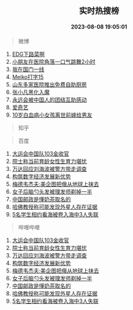 <div align="center"><h2>实时热搜榜</h2><h4>2023-08-08 19:05:01</h4></div>

> 微博  

1. [EDG下路菜啊](https://s.weibo.com/weibo?q=EDG%E4%B8%8B%E8%B7%AF%E8%8F%9C%E5%95%8A&t=31&band_rank=1&Refer=top)<br />
2. [小朋友在医院角落一口气跳舞2小时](https://s.weibo.com/weibo?q=%23%E5%B0%8F%E6%9C%8B%E5%8F%8B%E5%9C%A8%E5%8C%BB%E9%99%A2%E8%A7%92%E8%90%BD%E4%B8%80%E5%8F%A3%E6%B0%94%E8%B7%B3%E8%88%9E2%E5%B0%8F%E6%97%B6%23&t=31&band_rank=2&Refer=top)<br />
3. [我在国门一线](https://s.weibo.com/weibo?q=%23%E6%88%91%E5%9C%A8%E5%9B%BD%E9%97%A8%E4%B8%80%E7%BA%BF%23&t=31&band_rank=3&Refer=top)<br />
4. [Meiko打字15](https://s.weibo.com/weibo?q=Meiko%E6%89%93%E5%AD%9715&t=31&band_rank=4&Refer=top)<br />
5. [山东多家医院推出免费自助厨房](https://s.weibo.com/weibo?q=%23%E5%B1%B1%E4%B8%9C%E5%A4%9A%E5%AE%B6%E5%8C%BB%E9%99%A2%E6%8E%A8%E5%87%BA%E5%85%8D%E8%B4%B9%E8%87%AA%E5%8A%A9%E5%8E%A8%E6%88%BF%23&t=31&band_rank=5&Refer=top)<br />
6. [张小凡黑化入魔](https://s.weibo.com/weibo?q=%23%E5%BC%A0%E5%B0%8F%E5%87%A1%E9%BB%91%E5%8C%96%E5%85%A5%E9%AD%94%23&t=31&band_rank=6&Refer=top)<br />
7. [永远会被中国人的团结互助感动](https://s.weibo.com/weibo?q=%23%E6%B0%B8%E8%BF%9C%E4%BC%9A%E8%A2%AB%E4%B8%AD%E5%9B%BD%E4%BA%BA%E7%9A%84%E5%9B%A2%E7%BB%93%E4%BA%92%E5%8A%A9%E6%84%9F%E5%8A%A8%23&t=31&band_rank=7&Refer=top)<br />
8. [爱奇艺](https://s.weibo.com/weibo?q=%E7%88%B1%E5%A5%87%E8%89%BA&t=31&band_rank=8&Refer=top)<br />
9. [10岁白血病小女孩离世前嫁给男友](https://s.weibo.com/weibo?q=%2310%E5%B2%81%E7%99%BD%E8%A1%80%E7%97%85%E5%B0%8F%E5%A5%B3%E5%AD%A9%E7%A6%BB%E4%B8%96%E5%89%8D%E5%AB%81%E7%BB%99%E7%94%B7%E5%8F%8B%23&t=31&band_rank=9&Refer=top)<br />

> 知乎  


> 百度  

1. [大运会中国队103金收官](https://www.baidu.com/s?wd=%E5%A4%A7%E8%BF%90%E4%BC%9A%E4%B8%AD%E5%9B%BD%E9%98%9F103%E9%87%91%E6%94%B6%E5%AE%98&sa=fyb_news&rsv_dl=fyb_news)<br />
2. [院士称当前育龄女性生育力堪忧](https://www.baidu.com/s?wd=%E9%99%A2%E5%A3%AB%E7%A7%B0%E5%BD%93%E5%89%8D%E8%82%B2%E9%BE%84%E5%A5%B3%E6%80%A7%E7%94%9F%E8%82%B2%E5%8A%9B%E5%A0%AA%E5%BF%A7&sa=fyb_news&rsv_dl=fyb_news)<br />
3. [万达回应刘海波被警方带走调查](https://www.baidu.com/s?wd=%E4%B8%87%E8%BE%BE%E5%9B%9E%E5%BA%94%E5%88%98%E6%B5%B7%E6%B3%A2%E8%A2%AB%E8%AD%A6%E6%96%B9%E5%B8%A6%E8%B5%B0%E8%B0%83%E6%9F%A5&sa=fyb_news&rsv_dl=fyb_news)<br />
4. [构筑数字经济发展新优势](https://www.baidu.com/s?wd=%E6%9E%84%E7%AD%91%E6%95%B0%E5%AD%97%E7%BB%8F%E6%B5%8E%E5%8F%91%E5%B1%95%E6%96%B0%E4%BC%98%E5%8A%BF&sa=fyb_news&rsv_dl=fyb_news)<br />
5. [梅德韦杰夫:美企图把俄从地球上抹去](https://www.baidu.com/s?wd=%E6%A2%85%E5%BE%B7%E9%9F%A6%E6%9D%B0%E5%A4%AB%3A%E7%BE%8E%E4%BC%81%E5%9B%BE%E6%8A%8A%E4%BF%84%E4%BB%8E%E5%9C%B0%E7%90%83%E4%B8%8A%E6%8A%B9%E5%8E%BB&sa=fyb_news&rsv_dl=fyb_news)<br />
6. [女子后脑勺头发被理发师剃掉一半](https://www.baidu.com/s?wd=%E5%A5%B3%E5%AD%90%E5%90%8E%E8%84%91%E5%8B%BA%E5%A4%B4%E5%8F%91%E8%A2%AB%E7%90%86%E5%8F%91%E5%B8%88%E5%89%83%E6%8E%89%E4%B8%80%E5%8D%8A&sa=fyb_news&rsv_dl=fyb_news)<br />
7. [中国邮政是懂奶茶取名的](https://www.baidu.com/s?wd=%E4%B8%AD%E5%9B%BD%E9%82%AE%E6%94%BF%E6%98%AF%E6%87%82%E5%A5%B6%E8%8C%B6%E5%8F%96%E5%90%8D%E7%9A%84&sa=fyb_news&rsv_dl=fyb_news)<br />
8. [哈佛教授称可能发现外星人存在证据](https://www.baidu.com/s?wd=%E5%93%88%E4%BD%9B%E6%95%99%E6%8E%88%E7%A7%B0%E5%8F%AF%E8%83%BD%E5%8F%91%E7%8E%B0%E5%A4%96%E6%98%9F%E4%BA%BA%E5%AD%98%E5%9C%A8%E8%AF%81%E6%8D%AE&sa=fyb_news&rsv_dl=fyb_news)<br />
9. [5名学生相约看海被卷入海中3人失联](https://www.baidu.com/s?wd=5%E5%90%8D%E5%AD%A6%E7%94%9F%E7%9B%B8%E7%BA%A6%E7%9C%8B%E6%B5%B7%E8%A2%AB%E5%8D%B7%E5%85%A5%E6%B5%B7%E4%B8%AD3%E4%BA%BA%E5%A4%B1%E8%81%94&sa=fyb_news&rsv_dl=fyb_news)<br />

> 哔哩哔哩  

1. [大运会中国队103金收官](https://www.baidu.com/s?wd=%E5%A4%A7%E8%BF%90%E4%BC%9A%E4%B8%AD%E5%9B%BD%E9%98%9F103%E9%87%91%E6%94%B6%E5%AE%98&sa=fyb_news&rsv_dl=fyb_news)<br />
2. [院士称当前育龄女性生育力堪忧](https://www.baidu.com/s?wd=%E9%99%A2%E5%A3%AB%E7%A7%B0%E5%BD%93%E5%89%8D%E8%82%B2%E9%BE%84%E5%A5%B3%E6%80%A7%E7%94%9F%E8%82%B2%E5%8A%9B%E5%A0%AA%E5%BF%A7&sa=fyb_news&rsv_dl=fyb_news)<br />
3. [万达回应刘海波被警方带走调查](https://www.baidu.com/s?wd=%E4%B8%87%E8%BE%BE%E5%9B%9E%E5%BA%94%E5%88%98%E6%B5%B7%E6%B3%A2%E8%A2%AB%E8%AD%A6%E6%96%B9%E5%B8%A6%E8%B5%B0%E8%B0%83%E6%9F%A5&sa=fyb_news&rsv_dl=fyb_news)<br />
4. [构筑数字经济发展新优势](https://www.baidu.com/s?wd=%E6%9E%84%E7%AD%91%E6%95%B0%E5%AD%97%E7%BB%8F%E6%B5%8E%E5%8F%91%E5%B1%95%E6%96%B0%E4%BC%98%E5%8A%BF&sa=fyb_news&rsv_dl=fyb_news)<br />
5. [梅德韦杰夫:美企图把俄从地球上抹去](https://www.baidu.com/s?wd=%E6%A2%85%E5%BE%B7%E9%9F%A6%E6%9D%B0%E5%A4%AB%3A%E7%BE%8E%E4%BC%81%E5%9B%BE%E6%8A%8A%E4%BF%84%E4%BB%8E%E5%9C%B0%E7%90%83%E4%B8%8A%E6%8A%B9%E5%8E%BB&sa=fyb_news&rsv_dl=fyb_news)<br />
6. [女子后脑勺头发被理发师剃掉一半](https://www.baidu.com/s?wd=%E5%A5%B3%E5%AD%90%E5%90%8E%E8%84%91%E5%8B%BA%E5%A4%B4%E5%8F%91%E8%A2%AB%E7%90%86%E5%8F%91%E5%B8%88%E5%89%83%E6%8E%89%E4%B8%80%E5%8D%8A&sa=fyb_news&rsv_dl=fyb_news)<br />
7. [中国邮政是懂奶茶取名的](https://www.baidu.com/s?wd=%E4%B8%AD%E5%9B%BD%E9%82%AE%E6%94%BF%E6%98%AF%E6%87%82%E5%A5%B6%E8%8C%B6%E5%8F%96%E5%90%8D%E7%9A%84&sa=fyb_news&rsv_dl=fyb_news)<br />
8. [哈佛教授称可能发现外星人存在证据](https://www.baidu.com/s?wd=%E5%93%88%E4%BD%9B%E6%95%99%E6%8E%88%E7%A7%B0%E5%8F%AF%E8%83%BD%E5%8F%91%E7%8E%B0%E5%A4%96%E6%98%9F%E4%BA%BA%E5%AD%98%E5%9C%A8%E8%AF%81%E6%8D%AE&sa=fyb_news&rsv_dl=fyb_news)<br />
9. [5名学生相约看海被卷入海中3人失联](https://www.baidu.com/s?wd=5%E5%90%8D%E5%AD%A6%E7%94%9F%E7%9B%B8%E7%BA%A6%E7%9C%8B%E6%B5%B7%E8%A2%AB%E5%8D%B7%E5%85%A5%E6%B5%B7%E4%B8%AD3%E4%BA%BA%E5%A4%B1%E8%81%94&sa=fyb_news&rsv_dl=fyb_news)<br />

